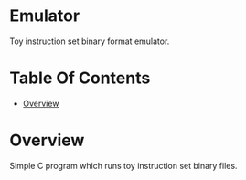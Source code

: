 # Emulator
Toy instruction set binary format emulator.

# Table Of Contents
- [Overview](#overview)

# Overview
Simple C program which runs toy instruction set binary files.
